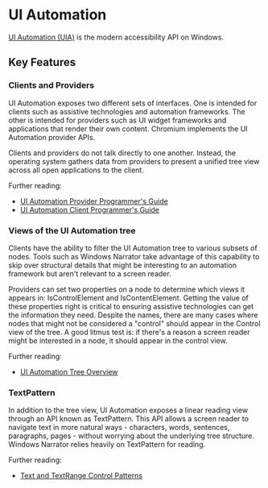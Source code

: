 # UI Automation

[UI Automation (UIA)](https://docs.microsoft.com/en-us/windows/win32/winauto/entry-uiauto-win32)
is the modern accessibility API on Windows.

## Key Features

### Clients and Providers

UI Automation exposes two different sets of interfaces. One is intended for
clients such as assistive technologies and automation frameworks. The other is
intended for providers such as UI widget frameworks and applications that render
their own content. Chromium implements the UI Automation provider APIs.

Clients and providers do not talk directly to one another. Instead, the
operating system gathers data from providers to present a unified tree view
across all open applications to the client.

Further reading:

* [UI Automation Provider Programmer's Guide](https://docs.microsoft.com/en-us/windows/win32/winauto/uiauto-providerportal)
* [UI Automation Client Programmer's Guide](https://docs.microsoft.com/en-us/windows/win32/winauto/uiauto-clientportal)

### Views of the UI Automation tree

Clients have the ability to filter the UI Automation tree to various subsets of
nodes. Tools such as Windows Narrator take advantage of this capability to skip
over structural details that might be interesting to an automation framework but
aren't relevant to a screen reader.

Providers can set two properties on a node to determine which views it appears
in: IsControlElement and IsContentElement. Getting the value of these properties
right is critical to ensuring assistive technologies can get the information
they need. Despite the names, there are many cases where nodes that might not be
considered a "control" should appear in the Control view of the tree. A good
litmus test is: if there's a reason a screen reader might be interested in a
node, it should appear in the control view.

Further reading:

* [UI Automation Tree Overview](https://docs.microsoft.com/en-us/windows/win32/winauto/uiauto-treeoverview)

### TextPattern

In addition to the tree view, UI Automation exposes a linear reading view
through an API known as TextPattern. This API allows a screen reader to navigate
text in more natural ways - characters, words, sentences, paragraphs, pages -
without worrying about the underlying tree structure. Windows Narrator relies
heavily on TextPattern for reading.

Further reading:

* [Text and TextRange Control Patterns](https://docs.microsoft.com/en-us/windows/win32/winauto/uiauto-implementingtextandtextrange)
